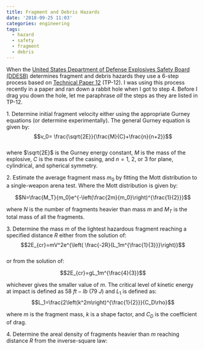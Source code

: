 ```yaml
---
title: Fragment and Debris Hazards
date: '2018-09-25 11:03'
categories: engineering
tags:
  - hazard
  - safety
  - fragment
  - debris
---
```


When the [United States Department of Defense Explosives Safety Board (DDESB)][9615d5d6] determines fragment and debris hazards they use a 6-step process based on [Technical Paper 12][1096b4d4] (TP-12).  I was using this process recently in a paper and ran down a rabbit hole when I got to step 4.  Before I drag you down the hole, let me paraphrase *all* the steps as they are listed in TP-12.

1\.  Determine initial fragment velocity either using the appropriate Gurney equations (or determine experimentally). The general Gurney equation is given by:  
$$v_0= \frac{\sqrt{2E}}{\frac{M}{C}+\frac{n}{n+2}}$$  
where $\sqrt{2E}$ is the Gurney energy constant, $M$ is the mass of the explosive, $C$ is the mass of the casing, and $n=1,\: 2,$ or $3$ for plane, cylindrical, and spherical symmetry.

2\.  Estimate the average fragment mass $m_0$ by fitting the Mott distribution to a single-weapon arena test.  Where the Mott distribution is given by:

$$N=\frac{M_T}{m_0}e^{-\left(\frac{2m}{m_0}\right)^{\frac{1}{2}}}$$

where $N$ is the number of fragments heavier than mass $m$ and $M_T$ is the total mass of all the fragments.

3\.  Determine the mass $m$ of the lightest hazardous fragment reaching a specified distance $R$ either from the solution of:  
$$2E_{cr}=mV^2e^{\left( \frac{-2R}{L_1m^{\frac{1}{3}}}\right)}$$  
or from the solution of:

$$2E_{cr}=gL_1m^{\frac{4}{3}}$$

whichever gives the smaller value of $m$.  The critical level of kinetic energy at impact is defined as $58\:ft-lb\: \left( 79\:J \right)$ and $L_1$ is defined as:
$$L_1=\frac{2\left(k^2m\right)^{\frac{1}{2}}}{C_D\rho}$$

where $m$ is the fragment mass, $k$ is a shape factor, and $C_D$ is the coefficient of drag.

4\.  Determine the areal density of fragments heavier than $m$ reaching distance $R$ from the inverse-square law:

$$$$

  [1096b4d4]: http://www.esd.whs.mil/Portals/54/Documents/FOID/Reading%20Room/Other/10-F-0806_Fragment_and_Debris_Hazards.pdf "Fragment and Debris Hazards"
  [9615d5d6]: https://www.denix.osd.mil/ddes/home/ "DDESB"
